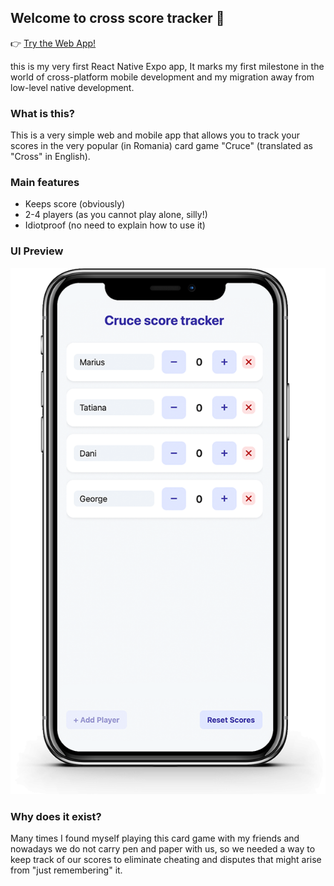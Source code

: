## Welcome to cross score tracker 👋

👉 [Try the Web App!](https://cross-score-tracker.mariussuflea.com/)

this is my very first React Native Expo app, It marks my first milestone in the world of cross-platform mobile development and my migration away from low-level native development.

### What is this?

This is a very simple web and mobile app that allows you to track your scores in the very popular (in Romania) card game "Cruce" (translated as "Cross" in English). 

### Main features

- Keeps score (obviously)
- 2-4 players (as you cannot play alone, silly!)
- Idiotproof (no need to explain how to use it)

### UI Preview

![UI Demo](/assets/images/ui-demo-small.png)

### Why does it exist?

Many times I found myself playing this card game with my friends and nowadays we do not carry pen and paper with us, so we needed a way to keep track of our scores to eliminate cheating and disputes that might arise from "just remembering" it.
